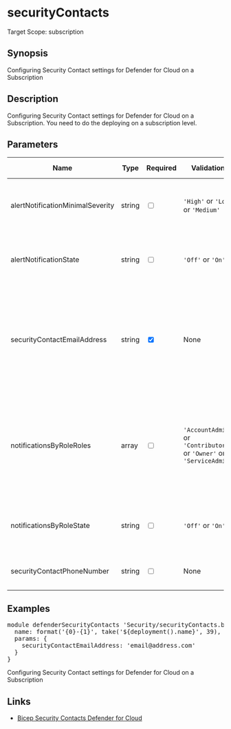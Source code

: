 ﻿# securityContacts

Target Scope: subscription

## Synopsis
Configuring Security Contact settings for Defender for Cloud on a Subscription

## Description
Configuring Security Contact settings for Defender for Cloud on a Subscription. You need to do the deploying on a subscription level.

## Parameters
| Name | Type | Required | Validation | Default value | Description |
| -- |  -- | -- | -- | -- | -- |
| alertNotificationMinimalSeverity | string | <input type="checkbox"> | `'High'` or `'Low'` or `'Medium'` | <pre>'High'</pre> | Defines the minimal alert severity which will be sent as email notifications |
| alertNotificationState | string | <input type="checkbox"> | `'Off'` or `'On'` | <pre>'On'</pre> | Defines whether to send email notifications about new security alerts |
| securityContactEmailAddress | string | <input type="checkbox" checked> | None | <pre></pre> | List of email addresses which will get notifications from Microsoft Defender for Cloud by the configurations defined in this security contact. |
| notificationsByRoleRoles | array | <input type="checkbox"> | `'AccountAdmin'` or `'Contributor'` or `'Owner'` or `'ServiceAdmin'` | <pre>['Owner']</pre> | Defines whether to send email notifications from Microsoft Defender for Cloud to persons with specific RBAC roles on the subscription. |
| notificationsByRoleState | string | <input type="checkbox"> | `'Off'` or `'On'` | <pre>'On'</pre> | Defines if email notifications will be sent about new security alerts |
| securityContactPhoneNumber | string | <input type="checkbox"> | None | <pre>''</pre> | The security contact\'s phone number |

## Examples
<pre>
module defenderSecurityContacts 'Security/securityContacts.bicep' = {
  name: format('{0}-{1}', take('${deployment().name}', 39), 'defenderSecurityContacts')
  params: {
    securityContactEmailAddress: 'email@address.com'
  }
}
</pre>
<p>Configuring Security Contact settings for Defender for Cloud on a Subscription</p>

## Links
- [Bicep Security Contacts Defender for Cloud ](https://learn.microsoft.com/en-us/azure/templates/microsoft.security/securitycontacts?pivots=deployment-language-bicep)
